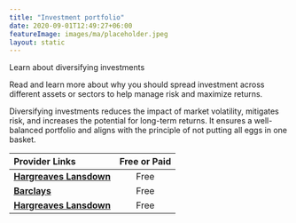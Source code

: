 ```yaml
---
title: "Investment portfolio"
date: 2020-09-01T12:49:27+06:00
featureImage: images/ma/placeholder.jpeg
layout: static
---
```


Learn about diversifying investments

Read and learn more about why you should spread investment across different assets or sectors to help manage risk and maximize returns.

Diversifying investments reduces the impact of market volatility, mitigates risk, and increases the potential for long-term returns. It ensures a well-balanced portfolio and aligns with the principle of not putting all eggs in one basket.

| Provider Links      | Free or Paid  |  
| :-----------          | :--------------:      |  
| [**Hargreaves Lansdown**](https://www.hl.co.uk/news/articles/how-to-review-your-investments) | Free | 
| [**Barclays**](https://www.barclays.co.uk/smart-investor/new-to-investing/reducing-unnecessary-risk/diversifying-your-investments/) | Free  | 
| [**Hargreaves Lansdown**](https://www.hl.co.uk/learn/diversification) | Free | 
  

<br/><br/>






